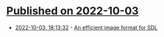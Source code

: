 # [Published on 2022-10-03](index.md)

* [2022-10-03, 18:13:32](https://lobste.rs/s/5w1vrn/efficient_image_format_for_sdl) - [An efficient image format for SDL](https://studios.ptilouk.net/superfluous-returnz/blog/2022-09-28_compression.html)

